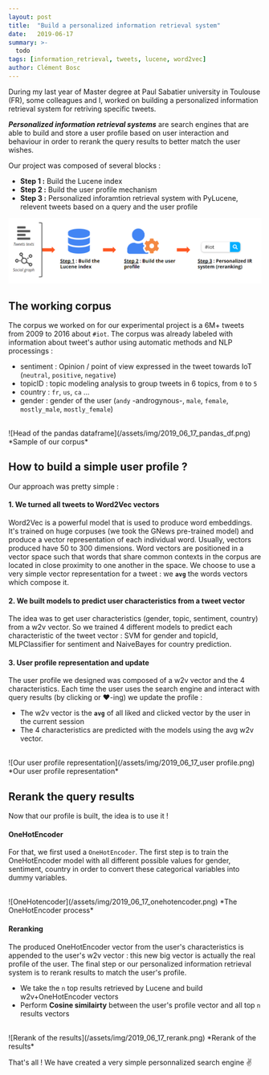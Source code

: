 ```yaml
---
layout: post
title:  "Build a personalized information retrieval system"
date:   2019-06-17
summary: >-
  todo
tags: [information_retrieval, tweets, lucene, word2vec]
author: Clément Bosc
---
```


During my last year of Master degree at Paul Sabatier university in Toulouse (FR), some colleagues and I, worked on building a personalized information retrieval system for retriving specific tweets.

_**Personalized information retrieval systems**_ are search engines that are able to build and store a user profile based on user interaction and behaviour in order to rerank the query results to better match the user wishes.

Our project was composed of several blocks :
* **Step 1 :** Build the Lucene index
* **Step 2 :** Build the user profile mechanism
* **Step 3 :** Personalized inforamtion retrieval system with PyLucene, relevent tweets based on a query and the user profile

![General architecture of our project](/assets/img/2019_06_17_global_schema.png)

## The working corpus

The corpus we worked on for our experimental project is a 6M+ tweets from 2009 to 2016 about `#iot`. The corpus was already labeled with information about tweet's author using automatic methods and NLP processings :
* sentiment : Opinion / point of view expressed in the tweet towards IoT (`neutral`, `positive`, `negative`)
* topicID : topic modeling analysis to group tweets in 6 topics, from `0` to `5`
* country : `fr`, `us`, `ca` ...
* gender : gender of the user (`andy` -androgynous-, `male`, `female`, `mostly_male`, `mostly_female`)

<br/>
![Head of the pandas dataframe](/assets/img/2019_06_17_pandas_df.png)
*Sample of our corpus*
<br/>

## How to build a simple user profile ?

Our approach was pretty simple :
#### 1. We turned all tweets to Word2Vec vectors

Word2Vec is a powerful model that is used to produce word embeddings. It's trained on huge corpuses (we took the GNews pre-trained model) and produce a vector representation of each individual word. Usually, vectors produced have 50 to 300 dimensions. Word vectors are positioned in a vector space such that words that share common contexts in the corpus are located in close proximity to one another in the space.
We choose to use a very simple vector representation for a tweet : we **`avg`** the words vectors which compose it.

#### 2. We built models to predict user characteristics from a tweet vector

The idea was to get user characteristics (gender, topic, sentiment, country) from a w2v vector. So we trained 4 different models to predict each characteristic of the tweet vector : SVM for gender and topicId, MLPClassifier for sentiment and NaiveBayes for country prediction.

#### 3. User profile representation and update

The user profile we designed was composed of a w2v vector and the 4 characteristics. Each time the user uses the search engine and interact with query results (by clicking or ❤-ing) we update the profile :
* The w2v vector is the **`avg`** of all liked and clicked vector by the user in the current session
* The 4 characteristics are predicted with the models using the avg w2v vector.

<br/>
![Our user profile representation](/assets/img/2019_06_17_user profile.png)
*Our user profile representation*
<br/>

## Rerank the query results

Now that our profile is built, the idea is to use it !

#### OneHotEncoder
For that, we first used a `OneHotEncoder`. The first step is to train the OneHotEncoder model with all different possible values for gender, sentiment, country in order to convert these categorical variables into dummy variables.

<br/>
![OneHotencoder](/assets/img/2019_06_17_onehotencoder.png)
*The OneHotEncoder process*
<br/>

#### Reranking
The produced OneHotEncoder vector from the user's characteristics is appended to the user's w2v vector : this new big vector is actually the real profile of the user. The final step or our personalized information retrieval system is to rerank results to match the user's profile.
* We take the `n` top results retrieved by Lucene and build w2v+OneHotEncoder vectors
* Perform **Cosine similairty** between the user's profile vector and all top `n` results vectors

<br/>
![Rerank of the results](/assets/img/2019_06_17_rerank.png)
*Rerank of the results*
<br/>

That's all ! We have created a very simple personnalized search engine ✌

